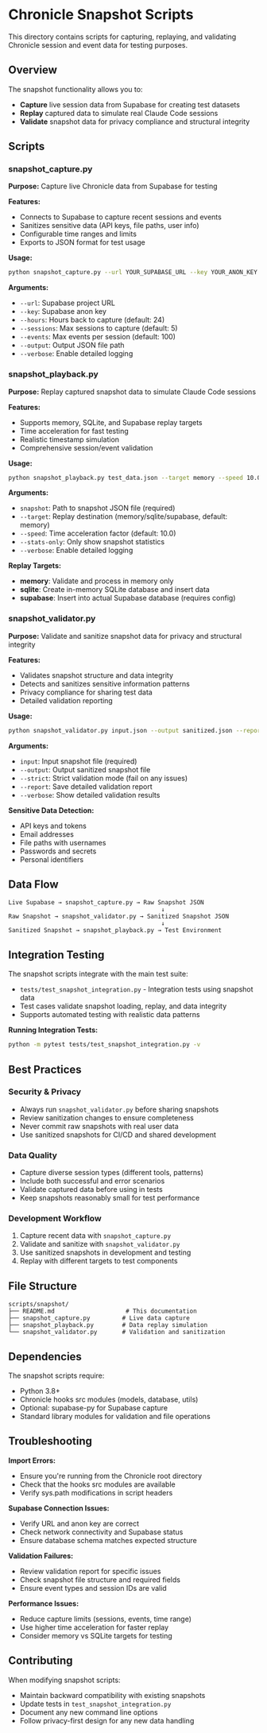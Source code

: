 # Chronicle Snapshot Scripts

This directory contains scripts for capturing, replaying, and validating Chronicle session and event data for testing purposes.

## Overview

The snapshot functionality allows you to:
- **Capture** live session data from Supabase for creating test datasets
- **Replay** captured data to simulate real Claude Code sessions  
- **Validate** snapshot data for privacy compliance and structural integrity

## Scripts

### snapshot_capture.py
**Purpose:** Capture live Chronicle data from Supabase for testing

**Features:**
- Connects to Supabase to capture recent sessions and events
- Sanitizes sensitive data (API keys, file paths, user info)
- Configurable time ranges and limits
- Exports to JSON format for test usage

**Usage:**
```bash
python snapshot_capture.py --url YOUR_SUPABASE_URL --key YOUR_ANON_KEY --hours 24 --sessions 5 --output test_data.json
```

**Arguments:**
- `--url`: Supabase project URL
- `--key`: Supabase anon key
- `--hours`: Hours back to capture (default: 24)
- `--sessions`: Max sessions to capture (default: 5)  
- `--events`: Max events per session (default: 100)
- `--output`: Output JSON file path
- `--verbose`: Enable detailed logging

### snapshot_playback.py  
**Purpose:** Replay captured snapshot data to simulate Claude Code sessions

**Features:**
- Supports memory, SQLite, and Supabase replay targets
- Time acceleration for fast testing
- Realistic timestamp simulation
- Comprehensive session/event validation

**Usage:**
```bash
python snapshot_playback.py test_data.json --target memory --speed 10.0
```

**Arguments:**
- `snapshot`: Path to snapshot JSON file (required)
- `--target`: Replay destination (memory/sqlite/supabase, default: memory)
- `--speed`: Time acceleration factor (default: 10.0)
- `--stats-only`: Only show snapshot statistics
- `--verbose`: Enable detailed logging

**Replay Targets:**
- **memory**: Validate and process in memory only
- **sqlite**: Create in-memory SQLite database and insert data
- **supabase**: Insert into actual Supabase database (requires config)

### snapshot_validator.py
**Purpose:** Validate and sanitize snapshot data for privacy and structural integrity  

**Features:**
- Validates snapshot structure and data integrity
- Detects and sanitizes sensitive information patterns
- Privacy compliance for sharing test data
- Detailed validation reporting

**Usage:**
```bash
python snapshot_validator.py input.json --output sanitized.json --report validation_report.json
```

**Arguments:**
- `input`: Input snapshot file (required)
- `--output`: Output sanitized snapshot file
- `--strict`: Strict validation mode (fail on any issues)
- `--report`: Save detailed validation report
- `--verbose`: Show detailed validation results

**Sensitive Data Detection:**
- API keys and tokens
- Email addresses  
- File paths with usernames
- Passwords and secrets
- Personal identifiers

## Data Flow

```
Live Supabase → snapshot_capture.py → Raw Snapshot JSON
                                           ↓
Raw Snapshot → snapshot_validator.py → Sanitized Snapshot JSON
                                           ↓  
Sanitized Snapshot → snapshot_playback.py → Test Environment
```

## Integration Testing

The snapshot scripts integrate with the main test suite:

- `tests/test_snapshot_integration.py` - Integration tests using snapshot data
- Test cases validate snapshot loading, replay, and data integrity
- Supports automated testing with realistic data patterns

**Running Integration Tests:**
```bash
python -m pytest tests/test_snapshot_integration.py -v
```

## Best Practices

### Security & Privacy
- Always run `snapshot_validator.py` before sharing snapshots
- Review sanitization changes to ensure completeness
- Never commit raw snapshots with real user data
- Use sanitized snapshots for CI/CD and shared development

### Data Quality
- Capture diverse session types (different tools, patterns)
- Include both successful and error scenarios
- Validate captured data before using in tests
- Keep snapshots reasonably small for test performance

### Development Workflow
1. Capture recent data with `snapshot_capture.py`
2. Validate and sanitize with `snapshot_validator.py`  
3. Use sanitized snapshots in development and testing
4. Replay with different targets to test components

## File Structure

```
scripts/snapshot/
├── README.md                    # This documentation
├── snapshot_capture.py         # Live data capture
├── snapshot_playback.py        # Data replay simulation
└── snapshot_validator.py       # Validation and sanitization
```

## Dependencies

The snapshot scripts require:
- Python 3.8+
- Chronicle hooks src modules (models, database, utils)
- Optional: supabase-py for Supabase capture
- Standard library modules for validation and file operations

## Troubleshooting

**Import Errors:**
- Ensure you're running from the Chronicle root directory
- Check that the hooks src modules are available
- Verify sys.path modifications in script headers

**Supabase Connection Issues:**  
- Verify URL and anon key are correct
- Check network connectivity and Supabase status
- Ensure database schema matches expected structure

**Validation Failures:**
- Review validation report for specific issues
- Check snapshot file structure and required fields
- Ensure event types and session IDs are valid

**Performance Issues:**
- Reduce capture limits (sessions, events, time range)
- Use higher time acceleration for faster replay
- Consider memory vs SQLite targets for testing

## Contributing

When modifying snapshot scripts:
- Maintain backward compatibility with existing snapshots
- Update tests in `test_snapshot_integration.py`
- Document any new command line options
- Follow privacy-first design for any new data handling